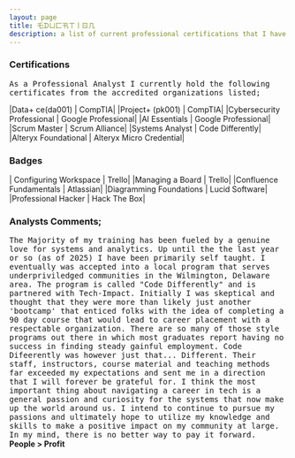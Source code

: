 ```yaml
---
layout: page
title: 乇ᗪㄩ匚卂ㄒ丨ㄖ几
description: a list of current professional certifications that I have earned 
---
```


### Certifications
<tt>As a Professional Analyst I currently hold the following certificates from the accredited organizations listed; </tt><br>

|Data+ ce(da001) | CompTIA|
|Project+ (pk001) | CompTIA|
|Cybersecurity Professional | Google Professional|
|AI Essentials | Google Professional| 
|Scrum Master | Scrum Alliance|
|Systems Analyst | Code Differently|
|Alteryx Foundational | Alteryx Micro Credential|<br>

### Badges 

| Configuring Workspace | Trello|
|Managing a Board | Trello|
|Confluence Fundamentals | Atlassian|
|Diagramming Foundations | Lucid Software|
|Professional Hacker | Hack The Box|

### Analysts Comments;
<tt>The Majority of my training has been fueled by a genuine love for systems and analytics. Up until the the last year or so (as of 2025) I have been primarily 
self taught. I eventually was accepted into a local program that serves underpriviledged communities in the Wilmington, Delaware area. The program is called 
"Code Differently" and is partnered with Tech-Impact. Initially I was skeptical and thought that they were more than likely just another 'bootcamp' that enticed
folks with the idea of completing a 90 day course that would lead to career placement with a respectable organization. There are so many of those style programs
out there in which most graduates report having no success in finding steady gainful employment. Code Difeerently was however just that... Different. Their staff,
instructors, course material and teaching methods far exceeded my expectations and sent me in a direction that I will forever be grateful for. I think the most
important thing about navigating a career in tech is a general passion and curiosity for the systems that now make up the world around us. I intend to continue to
pursue my passions and ultimately hope to utilize my knowledge and skills to make a positive impact on my community at large. In my mind, there is no better way
to pay it forward.</tt>
<br>
<b>People > Profit<db>


